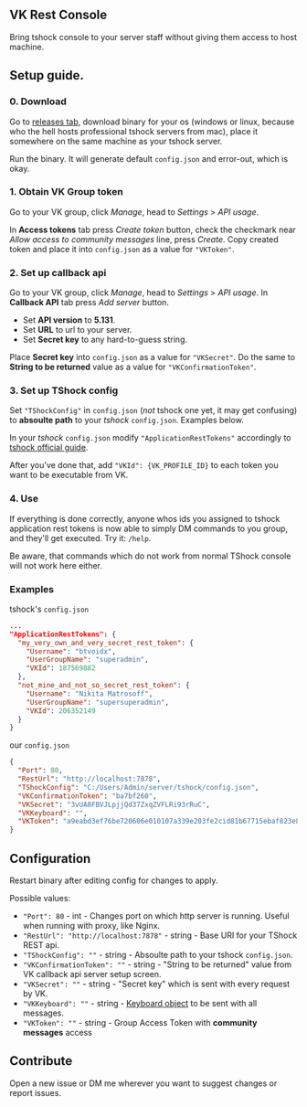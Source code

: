 ## VK Rest Console
Bring tshock console to your server staff without giving them access to host machine.

## Setup guide.
### 0. Download
Go to [releases tab](https://github.com/btvoidx/vk-rest-console/releases), download binary for your os (windows or linux, because who the hell hosts professional tshock servers from mac), place it somewhere on the same machine as your tshock server.

Run the binary. It will generate default `config.json` and error-out, which is okay.

### 1. Obtain VK Group token
Go to your VK group, click *Manage*, head to *Settings* > *API usage*.

In **Access tokens** tab press *Create token* button, check the checkmark near *Allow access to community messages* line, press *Create*. Copy created token and place it into `config.json` as a value for `"VKToken"`.

### 2. Set up callback api
Go to your VK group, click *Manage*, head to *Settings* > *API usage*.
In **Callback API** tab press *Add server* button.
- Set **API version** to **5.131**.
- Set **URL** to url to your server.
- Set **Secret key** to any hard-to-guess string.

Place **Secret key** into `config.json` as a value for `"VKSecret"`. Do the same to **String to be returned** value as a value for `"VKConfirmationToken"`.

### 3. Set up TShock config
Set `"TShockConfig"` in `config.json` (*not* tshock one yet, it may get confusing) to **absoulte path** to your *tshock* `config.json`. Examples below.

In your *tshock* `config.json` modify `"ApplicationRestTokens"` accordingly to [tshock official guide](https://tshock.readme.io/reference/rest-api-endpoints#setting-it-all-up).

After you've done that, add `"VKId": {VK_PROFILE_ID}` to each token you want to be executable from VK.

### 4. Use
If everything is done correctly, anyone whos ids you assigned to tshock application rest tokens is now able to simply DM commands to you group, and they'll get executed. Try it: `/help`.

Be aware, that commands which do not work from normal TShock console will not work here either.

### Examples
tshock's `config.json`
```json
...
"ApplicationRestTokens": {
  "my_very_own_and_very_secret_rest_token": {
    "Username": "btvoidx",
    "UserGroupName": "superadmin",
    "VKId": 187569882
  },
  "not_mine_and_not_so_secret_rest_token": {
    "Username": "Nikita Matrosoff",
    "UserGroupName": "supersuperadmin",
    "VKId": 206352149
  }
}
```

our `config.json`
```json
{
  "Port": 80,
  "RestUrl": "http://localhost:7878",
  "TShockConfig": "C:/Users/Admin/server/tshock/config.json",
  "VKConfirmationToken": "ba7bf260",
  "VKSecret": "3vUA8FBVJLpjjQd37ZxqZVFLRi93rRuC",
  "VKKeyboard": "",
  "VKToken": "a9eabd3ef76be720606e010107a339e203fe2cid81b67715ebaf823e8e52380f634516850cf0ab8344bb1"
}
```

## Configuration
Restart binary after editing config for changes to apply.

Possible values:
- `"Port": 80` - int - Changes port on which http server is running. Useful when running with proxy, like Nginx.
- `"RestUrl": "http://localhost:7878"` - string - Base URI for your TShock REST api.
- `"TShockConfig": ""` - string - Absoulte path to your tshock `config.json`.
- `"VKConfirmationToken": ""` - string - "String to be returned" value from VK callback api server setup screen.
- `"VKSecret": ""` - string - "Secret key" which is sent with every request by VK.
- `"VKKeyboard": ""` - string - [Keyboard object](https://vk.com/dev/bots_docs_3) to be sent with all messages.
- `"VKToken": ""` - string - Group Access Token with **community messages** access

## Contribute
Open a new issue or DM me wherever you want to suggest changes or report issues.
